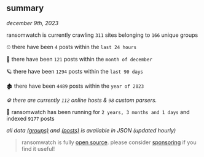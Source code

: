
## summary
_december 9th, 2023_

ransomwatch is currently crawling `311` sites belonging to `166` unique groups

⏲ there have been `4` posts within the `last 24 hours`

🦈 there have been `121` posts within the `month of december`

🪐 there have been `1294` posts within the `last 90 days`

🏚 there have been `4489` posts within the `year of 2023`

_⚙️ there are currently `112` online hosts & `98` custom parsers._

🦕 ransomwatch has been running for `2 years, 3 months and 1 days` and indexed `9177` posts

_all data  [(groups)](http://ransomwhat.telemetry.ltd/groups) and [(posts)](http://ransomwhat.telemetry.ltd/posts) is available in JSON (updated hourly)_

> ransomwatch is fully [open source](https://github.com/joshhighet/ransomwatch#ransomwatch--). please consider [sponsoring](https://github.com/sponsors/joshhighet) if you find it useful!
